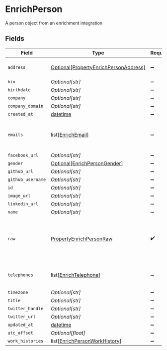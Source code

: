 # EnrichPerson

A person object from an enrichment integration


## Fields

| Field                                                                                       | Type                                                                                        | Required                                                                                    | Description                                                                                 |
| ------------------------------------------------------------------------------------------- | ------------------------------------------------------------------------------------------- | ------------------------------------------------------------------------------------------- | ------------------------------------------------------------------------------------------- |
| `address`                                                                                   | [Optional[PropertyEnrichPersonAddress]](../../models/shared/propertyenrichpersonaddress.md) | :heavy_minus_sign:                                                                          | The address of the person                                                                   |
| `bio`                                                                                       | *Optional[str]*                                                                             | :heavy_minus_sign:                                                                          | N/A                                                                                         |
| `birthdate`                                                                                 | *Optional[str]*                                                                             | :heavy_minus_sign:                                                                          | N/A                                                                                         |
| `company`                                                                                   | *Optional[str]*                                                                             | :heavy_minus_sign:                                                                          | N/A                                                                                         |
| `company_domain`                                                                            | *Optional[str]*                                                                             | :heavy_minus_sign:                                                                          | N/A                                                                                         |
| `created_at`                                                                                | [datetime](https://docs.python.org/3/library/datetime.html#datetime-objects)                | :heavy_minus_sign:                                                                          | N/A                                                                                         |
| `emails`                                                                                    | list[[EnrichEmail](../../models/shared/enrichemail.md)]                                     | :heavy_minus_sign:                                                                          | An array of email addresses for this person                                                 |
| `facebook_url`                                                                              | *Optional[str]*                                                                             | :heavy_minus_sign:                                                                          | N/A                                                                                         |
| `gender`                                                                                    | [Optional[EnrichPersonGender]](../../models/shared/enrichpersongender.md)                   | :heavy_minus_sign:                                                                          | N/A                                                                                         |
| `github_url`                                                                                | *Optional[str]*                                                                             | :heavy_minus_sign:                                                                          | N/A                                                                                         |
| `github_username`                                                                           | *Optional[str]*                                                                             | :heavy_minus_sign:                                                                          | N/A                                                                                         |
| `id`                                                                                        | *Optional[str]*                                                                             | :heavy_minus_sign:                                                                          | N/A                                                                                         |
| `image_url`                                                                                 | *Optional[str]*                                                                             | :heavy_minus_sign:                                                                          | N/A                                                                                         |
| `linkedin_url`                                                                              | *Optional[str]*                                                                             | :heavy_minus_sign:                                                                          | N/A                                                                                         |
| `name`                                                                                      | *Optional[str]*                                                                             | :heavy_minus_sign:                                                                          | N/A                                                                                         |
| `raw`                                                                                       | [PropertyEnrichPersonRaw](../../models/shared/propertyenrichpersonraw.md)                   | :heavy_check_mark:                                                                          | The raw data returned by the integration for this person                                    |
| `telephones`                                                                                | list[[EnrichTelephone](../../models/shared/enrichtelephone.md)]                             | :heavy_minus_sign:                                                                          | An array of telephones for this person                                                      |
| `timezone`                                                                                  | *Optional[str]*                                                                             | :heavy_minus_sign:                                                                          | N/A                                                                                         |
| `title`                                                                                     | *Optional[str]*                                                                             | :heavy_minus_sign:                                                                          | N/A                                                                                         |
| `twitter_handle`                                                                            | *Optional[str]*                                                                             | :heavy_minus_sign:                                                                          | N/A                                                                                         |
| `twitter_url`                                                                               | *Optional[str]*                                                                             | :heavy_minus_sign:                                                                          | N/A                                                                                         |
| `updated_at`                                                                                | [datetime](https://docs.python.org/3/library/datetime.html#datetime-objects)                | :heavy_minus_sign:                                                                          | N/A                                                                                         |
| `utc_offset`                                                                                | *Optional[float]*                                                                           | :heavy_minus_sign:                                                                          | N/A                                                                                         |
| `work_histories`                                                                            | list[[EnrichPersonWorkHistory](../../models/shared/enrichpersonworkhistory.md)]             | :heavy_minus_sign:                                                                          | N/A                                                                                         |